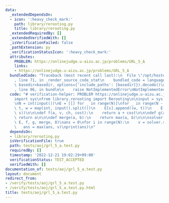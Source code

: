 ```yaml
---
data:
  _extendedDependsOn:
  - icon: ':heavy_check_mark:'
    path: library/rerooting.py
    title: library/rerooting.py
  _extendedRequiredBy: []
  _extendedVerifiedWith: []
  _isVerificationFailed: false
  _pathExtension: py
  _verificationStatusIcon: ':heavy_check_mark:'
  attributes:
    PROBLEM: https://onlinejudge.u-aizu.ac.jp/problems/GRL_5_A
    links:
    - https://onlinejudge.u-aizu.ac.jp/problems/GRL_5_A
  bundledCode: "Traceback (most recent call last):\n  File \"/opt/hostedtoolcache/PyPy/3.7.13/x64/site-packages/onlinejudge_verify/documentation/build.py\"\
    , line 71, in _render_source_code_stat\n    bundled_code = language.bundle(stat.path,\
    \ basedir=basedir, options={'include_paths': [basedir]}).decode()\n  File \"/opt/hostedtoolcache/PyPy/3.7.13/x64/site-packages/onlinejudge_verify/languages/python.py\"\
    , line 96, in bundle\n    raise NotImplementedError\nNotImplementedError\n"
  code: "# verification-helper: PROBLEM https://onlinejudge.u-aizu.ac.jp/problems/GRL_5_A\n\
    import sys\nfrom library.rerooting import Rerooting\n\ninput = sys.stdin.readline\n\
    \nN = int(input())\nE = [[] for _ in range(N)]\nfor _ in range(N - 1):\n    s,\
    \ t, w = map(int, input().split())\n    E[s].append((w, t))\n    E[t].append((w,\
    \ s))\n\n\ndef f(a, v, ch, cost):\n    return a + cost\n\n\ndef g(a, v):\n   \
    \ return a\n\n\ndef merge(a, b):\n    return max(a, b)\n\n\nsolver = Rerooting(N,\
    \ E, f, g, merge, 0)\nans = 0\nfor i in range(N):\n    v = solver.solve(i)\n \
    \   ans = max(ans, v)\nprint(ans)\n"
  dependsOn:
  - library/rerooting.py
  isVerificationFile: true
  path: tests/aoj/grl_5_a.test.py
  requiredBy: []
  timestamp: '2022-12-21 19:02:29+09:00'
  verificationStatus: TEST_ACCEPTED
  verifiedWith: []
documentation_of: tests/aoj/grl_5_a.test.py
layout: document
redirect_from:
- /verify/tests/aoj/grl_5_a.test.py
- /verify/tests/aoj/grl_5_a.test.py.html
title: tests/aoj/grl_5_a.test.py
---
```

